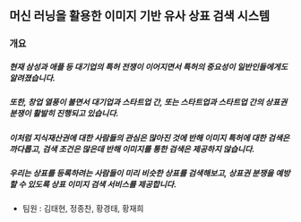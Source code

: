 ## 머신 러닝을 활용한 이미지 기반 유사 상표 검색 시스템
### 개요
 
##### 현재 삼성과 애플 등 대기업의 특허 전쟁이 이어지면서 특허의 중요성이 일반인들에게도 알려졌습니다. 
##### 또한, 창업 열풍이 불면서 대기업과 스타트업 간, 또는 스타트업과 스타트업 간의 상표권 분쟁이 활발히 진행되고 있습니다. 
##### 이처럼 지식재산권에 대한 사람들의 관심은 많아진 것에 반해 이미지 특허에 대한 검색은 까다롭고, 검색 조건은 많은데 반해 이미지를 통한 검색은 제공하지 않습니다. 
##### 우리는 상표를 등록하려는 사람들이 미리 비슷한 상표를 검색해보고, 상표권 분쟁을 예방할 수 있도록 상표 이미지 검색 서비스를 제공합니다.
 
- 팀원 :
  김태현, 정종찬, 황경태, 황재희
  
